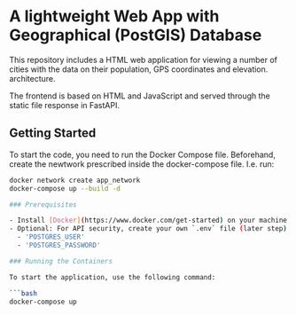 # A lightweight Web App with Geographical (PostGIS) Database

This repository includes a HTML web application for viewing a number of cities with the data on their population, GPS coordinates and elevation. architecture. 

The frontend is based on HTML and JavaScript and served through the static file response in FastAPI. 


## Getting Started

To start the code, you need to run the Docker Compose file.
Beforehand, create the newtwork prescribed inside the docker-compose file. I.e. run:
```bash
docker network create app_network
docker-compose up --build -d 

### Prerequisites

- Install [Docker](https://www.docker.com/get-started) on your machine.
- Optional: For API security, create your own `.env` file (later step) with the following variables for database connection (make sure this file is in the root directory):
  - 'POSTGRES_USER'
  - 'POSTGRES_PASSWORD'

### Running the Containers

To start the application, use the following command:

```bash
docker-compose up
